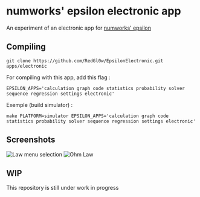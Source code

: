 # numworks' epsilon electronic app
An experiment of an electronic app for [numworks' epsilon](https://github.com/numworks/epsilon)

## Compiling

```
git clone https://github.com/RedGl0w/EpsilonElectronic.git apps/electronic
```
For compiling with this app, add this flag :
```
EPSILON_APPS='calculation graph code statistics probability solver sequence regression settings electronic'
```
Exemple (build simulator) :
```
make PLATFORM=simulator EPSILON_APPS='calculation graph code statistics probability solver sequence regression settings electronic'
```

## Screenshots

![Law menu selection](https://i.imgur.com/URHMvdo.png)
![Ohm Law](https://i.imgur.com/6lOUhjY.png)

## WIP
This repository is still under work in progress
